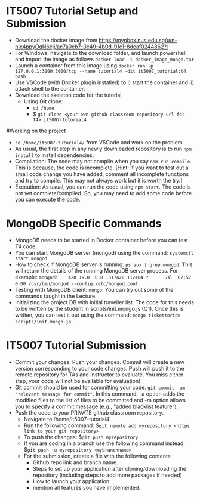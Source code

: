 # IT5007 Tutorial Setup and Submission

* Download the docker image from https://mynbox.nus.edu.sg/u/n-nIx4ppyOqN6cjj/ac7a0cb7-3c49-4b0d-91c1-8deaf0244862?l
* For Windows, navigate to the download folder, and launch powershell and import the image as follows
```docker load -i docker_image_mongo.tar```
* Launch a container from this image using
```docker run -p 127.0.0.1:3000:3000/tcp --name tutorial4 -dit it5007_tutorial:t4 bash```
* Use VSCode (with Docker plugin installed) to i) start the container and ii) attach shell to the container.
* Download the skeleton code for the tutorial
  * Using Git clone: 
    - ```cd /home```
    - $ ```git clone <your own github classroom repository url for T4> it5007-tutorial4```

#Working on the project
* ```cd /home/it5007-tutorial4/``` from VSCode and work on the problem.
* As usual, the first step in any newly downloaded repository is to run ```npm install``` to install dependencies.
* Compilation: The code may not compile when you say ```npm run compile```. This is because, the code is incomplete. [Hint: If you want to test out a small code change you have added, comment all incomplete functions and try to compile. This may not always work but it is worth the try.]
* Execution: As usual, you can run the code using ```npm start```. The code is not yet complete/compiled. So, you may need to add some code before you can execute the code.

# MongoDB Specific Commands
* MongoDB needs to be started in Docker container before you can test T4 code. 
* You can start MongoDB server (mongod) using the command: ```systemctl start mongod```
* How to check if MongoDB server is running: ```ps aux | grep mongod```. This will return the details of the running MongoDB server process. For example: ```mongodb    428 19.0  0.8 1517420 112404 ?      Ssl  02:57   0:00 /usr/bin/mongod --config /etc/mongod.conf```.
* Testing with MongoDB client: ```mongo```. You can try out some of the commands taught in the Lecture.
* Initializing the project DB with initial traveller list. The code for this needs to be written by the student in scripts/init.mongo.js (Q1). Once this is written, you can test it out using the command: ```mongo tickettoride scripts/init.mongo.js```.


# IT5007 Tutorial Submission
* Commit your changes. Push your changes. Commit will create a new version corresponding to your code changes. Push will push it to the remote repository for TAs and Instructor to evaluate. You miss either step, your code will not be available for evaluation!
* Git commit should be used for committing your code. ```git commit -am "relevant message for commit"```. In this command, -a option adds the modified files to the list of files to be committed and -m option allows you to specify a commit message (e.g., "added blacklist feature").
* Push the code to your PRIVATE github classroom repository.
  * Navigate to /home/it5007-tutorial4. 
  * Run the following command: $```git remote add myrepository <https link to your git repository>```
  * To push the changes: $```git push myrepository```
  * If you are coding in a branch use the following command instead: $```git push -u myrepository <mybranchname>```
  * For the submission, create a file with the following contents:
    - Github repo link and branch name.
    - Steps to set up your application after cloning/downloading the repository (including steps to add more packages if needed)
    - How to launch your application
    - mention all features you have implemented.
